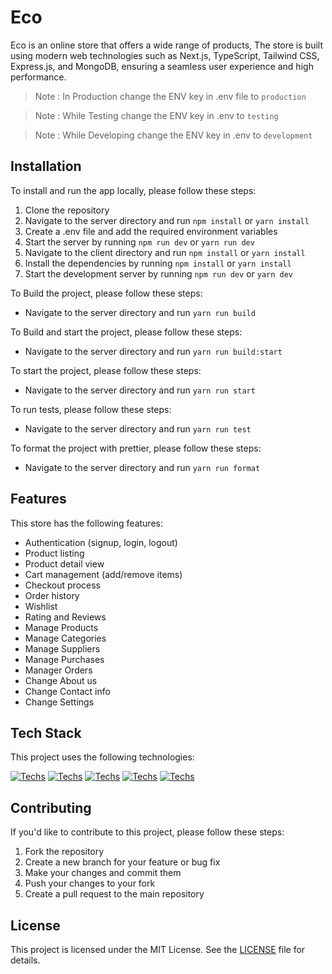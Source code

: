# Eco

Eco is an online store that offers a wide range of products, The store is built using modern web technologies such as Next.js, TypeScript, Tailwind CSS, Express.js, and MongoDB, ensuring a seamless user experience and high performance.

> Note : In Production change the ENV key in .env file to `production`

> Note : While Testing change the ENV key in .env to `testing`

> Note : While Developing change the ENV key in .env to `development`

## Installation

To install and run the app locally, please follow these steps:

1. Clone the repository
1. Navigate to the server directory and run `npm install` or `yarn install`
1. Create a .env file and add the required environment variables
1. Start the server by running `npm run dev` or `yarn run dev`
1. Navigate to the client directory and run `npm install` or `yarn install`
1. Install the dependencies by running `npm install` or `yarn install`
1. Start the development server by running `npm run dev` or `yarn dev`

To Build the project, please follow these steps:

* Navigate to the server directory and run `yarn run build`

To Build and start the project, please follow these steps:

* Navigate to the server directory and run `yarn run build:start`

To start the project, please follow these steps:

* Navigate to the server directory and run `yarn run start`

To run tests, please follow these steps:

* Navigate to the server directory and run `yarn run test`

To format the project with prettier, please follow these steps:

* Navigate to the server directory and run `yarn run format`

## Features

This store has the following features:

- Authentication (signup, login, logout)
- Product listing
- Product detail view
- Cart management (add/remove items)
- Checkout process
- Order history
- Wishlist
- Rating and Reviews
- Manage Products
- Manage Categories
- Manage Suppliers
- Manage Purchases
- Manager Orders
- Change About us 
- Change Contact info
- Change Settings

## Tech Stack

This project uses the following technologies:

[![Techs](https://skillicons.dev/icons?i=ts)](https://www.typescriptlang.org/docs/)
[![Techs](https://skillicons.dev/icons?i=nextjs)](https://nextjs.org/docs)
[![Techs](https://skillicons.dev/icons?i=express)](https://expressjs.com/)
[![Techs](https://skillicons.dev/icons?i=tailwindcss)](https://tailwindcss.com/docs)
[![Techs](https://skillicons.dev/icons?i=mongodb)](https://www.mongodb.com/docs/)

## Contributing

If you'd like to contribute to this project, please follow these steps:

1. Fork the repository
2. Create a new branch for your feature or bug fix
3. Make your changes and commit them
4. Push your changes to your fork
5. Create a pull request to the main repository

## License

This project is licensed under the MIT License. See the [LICENSE](LICENSE) file for details.
